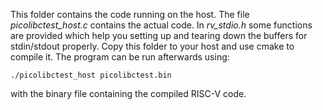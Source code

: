 This folder contains the code running on the host. The file *picolibctest_host.c* contains the actual code. In *rv_stdio.h* some functions are provided which help you setting up and tearing down the buffers for stdin/stdout properly. Copy this folder to your host and use cmake to compile it. The program can be run afterwards using:

```
./picolibctest_host picolibctest.bin
```

with the binary file containing the compiled RISC-V code.
